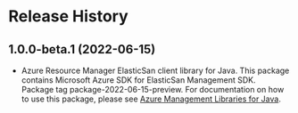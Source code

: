# Release History

## 1.0.0-beta.1 (2022-06-15)

- Azure Resource Manager ElasticSan client library for Java. This package contains Microsoft Azure SDK for ElasticSan Management SDK.  Package tag package-2022-06-15-preview. For documentation on how to use this package, please see [Azure Management Libraries for Java](https://aka.ms/azsdk/java/mgmt).
